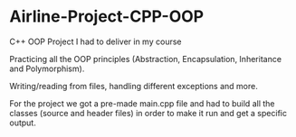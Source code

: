 # Airline-Project-CPP-OOP
C++ OOP Project I had to deliver in my course

Practicing all the OOP principles (Abstraction, Encapsulation, Inheritance and Polymorphism).

Writing/reading from files, handling different exceptions and more.

For the project we got a pre-made main.cpp file and had to build all the classes (source and header files) in order to make it run and get a specific output.
